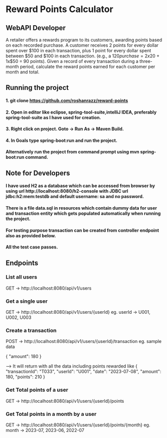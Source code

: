 
# Reward Points Calculator

## WebAPI Developer
A retailer offers a rewards program to its customers, awarding points based on each recorded purchase.
A customer receives 2 points for every dollar spent over $100 in each transaction, plus 1 point for every
dollar spent between $50 and $100 in each transaction.
(e.g., a $120 purchase = 2x$20 + 1x$50 = 90 points).
Given a record of every transaction during a three-month period, calculate the reward points earned for
each customer per month and total.

## Running the project
#### 1. git clone https://github.com/roshanrazz/reward-points
#### 2. Open in editor like eclipse, spring-tool-suite,intelliJ IDEA, preferably spring-tool-suite as I have used for creation.
#### 3. Right click on project. Goto -> Run As -> Maven Build.
#### 4. In Goals type spring-boot:run and run the project.
#### Alternatively run the project from command prompt using mvn spring-boot:run command.

## Note for Developers
#### I have used H2 as a database which can be accessed from browser by using url http://localhost:8080/h2-console with JDBC url jdbc:h2:mem:testdb and default username: sa and no password.

#### There is a file data.sql in resources which contain dummy data for user and transaction entity which gets populated automatically when running the project.
#### For testing purpose transaction can be created from controller endpoint also as provided below.
#### All the test case passes.

## Endpoints
### List all users
GET -> http://localhost:8080/api/v1/users
### Get a single user
GET -> http://localhost:8080/api/v1/users/{userId}
eg. userId -> U001, U002, U003
### Create a transaction
POST -> http://localhost:8080/api/v1/users/{userId}/transaction
eg. sample data

{
  "amount": 180
}

--> It will return with all the data including points rewarded like 
{
"transactionId": "T033",
"userId": "U001",
"date": "2023-07-08",
"amount": 180,
"points": 210
}

### Get Total points of a user
GET -> http://localhost:8080/api/v1/users/{userId}/points

### Get Total points in a month by a user
GET -> http://localhost:8080/api/v1/users/{userId}/points/{month}
eg. month -> 2023-07, 2023-06, 2022-07


